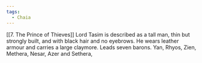 ```yaml
---
tags:
  - Chaia
---
```

[[7. The Prince of Thieves]]
Lord Tasim is described as a tall man, thin but strongly built, and with black hair and no eyebrows. He wears leather armour and carries a large claymore. Leads seven barons.
Yan, Rhyos, Zien, Methera, Nesar, Azer and Sethera,